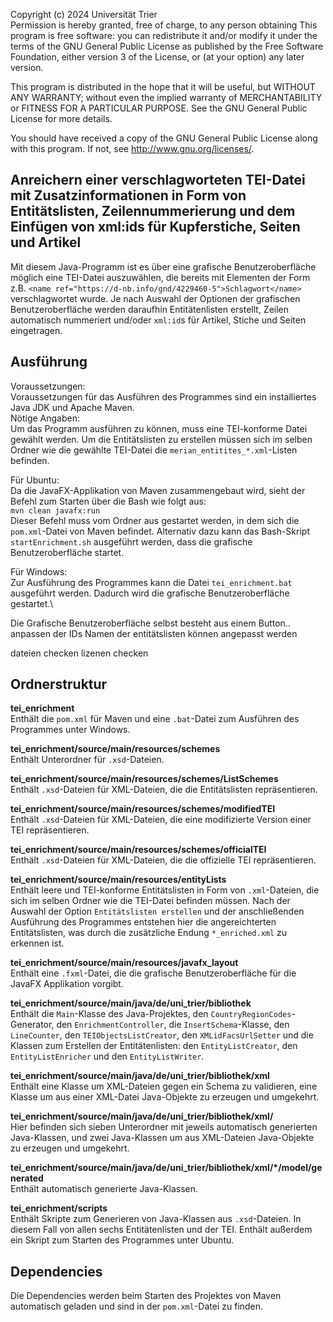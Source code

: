 Copyright (c) 2024 Universität Trier\
Permission is hereby granted, free of charge, to any person obtaining
This program is free software: you can redistribute it and/or modify
it under the terms of the GNU General Public License as published by
the Free Software Foundation, either version 3 of the License, or
(at your option) any later version.

This program is distributed in the hope that it will be useful,
but WITHOUT ANY WARRANTY; without even the implied warranty of
MERCHANTABILITY or FITNESS FOR A PARTICULAR PURPOSE.  See the
GNU General Public License for more details.

You should have received a copy of the GNU General Public License
along with this program.  If not, see <http://www.gnu.org/licenses/>.

## Anreichern einer verschlagworteten TEI-Datei mit Zusatzinformationen in Form von Entitätslisten, Zeilennummerierung und dem Einfügen von xml:ids für Kupferstiche, Seiten und Artikel

Mit diesem Java-Programm ist es über eine grafische Benutzeroberfläche möglich eine TEI-Datei auszuwählen, die bereits mit Elementen der Form z.B. ```<name ref="https://d-nb.info/gnd/4229460-5">Schlagwort</name>``` verschlagwortet wurde. Je nach Auswahl der Optionen der grafischen Benutzeroberfläche werden daraufhin Entitätenlisten erstellt, Zeilen automatisch nummeriert und/oder `xml:id`s für Artikel, Stiche und Seiten eingetragen. 

## Ausführung

Voraussetzungen:\
Voraussetzungen für das Ausführen des Programmes sind ein installiertes Java JDK und Apache Maven.\
Nötige Angaben:\
Um das Programm ausführen zu können, muss eine TEI-konforme Datei gewählt werden. Um die Entitätslisten zu erstellen müssen sich im selben Ordner wie die gewählte TEI-Datei die `merian_entitites_*.xml`-Listen befinden.

Für Ubuntu:\
Da die JavaFX-Applikation von Maven zusammengebaut wird, sieht der Befehl zum Starten über die Bash wie folgt aus:\
`mvn clean javafx:run`\
Dieser Befehl muss vom Ordner aus gestartet werden, in dem sich die `pom.xml`-Datei von Maven befindet.
Alternativ dazu kann das Bash-Skript `startEnrichment.sh` ausgeführt werden, dass die grafische Benutzeroberfläche startet.

Für Windows:\
Zur Ausführung des Programmes kann die Datei `tei_enrichment.bat` ausgeführt werden. Dadurch wird die grafische Benutzeroberfläche gestartet.\

Die Grafische Benutzeroberfläche selbst besteht aus einem Button..
anpassen der IDs
Namen der entitätslisten können angepasst werden


dateien checken
lizenen checken

## Ordnerstruktur

**tei_enrichment**  
Enthält die `pom.xml` für Maven und eine `.bat`-Datei zum Ausführen des Programmes unter Windows.

**tei_enrichment/source/main/resources/schemes**  
Enthält Unterordner für `.xsd`-Dateien.

**tei_enrichment/source/main/resources/schemes/ListSchemes**  
Enthält `.xsd`-Dateien für XML-Dateien, die die Entitätslisten repräsentieren.

**tei_enrichment/source/main/resources/schemes/modifiedTEI**  
Enthält `.xsd`-Dateien für XML-Dateien, die eine modifizierte Version einer TEI repräsentieren.

**tei_enrichment/source/main/resources/schemes/officialTEI**  
Enthält `.xsd`-Dateien für XML-Dateien, die die offizielle TEI repräsentieren.

**tei_enrichment/source/main/resources/entityLists**  
Enthält leere und TEI-konforme Entitätslisten in Form von `.xml`-Dateien, die sich im selben Ordner wie die TEI-Datei befinden müssen. Nach der Auswahl der Option `Entitätslisten erstellen` und der anschließenden Ausführung des Programmes entstehen hier die angereichterten Entitätslisten, was durch die zusätzliche Endung `*_enriched.xml` zu erkennen ist.

**tei_enrichment/source/main/resources/javafx_layout**  
Enthält eine `.fxml`-Datei, die die grafische Benutzeroberfläche für die JavaFX Applikation vorgibt.

**tei_enrichment/source/main/java/de/uni_trier/bibliothek**  
Enthält die `Main`-Klasse des Java-Projektes, den `CountryRegionCodes`-Generator, den `EnrichmentController`, die `InsertSchema`-Klasse, den `LineCounter`, den `TEIObjectsListCreator`, den `XMLidFacsUrlSetter` und die Klassen zum Erstellen der Entitätenlisten: den `EntityListCreator`, den `EntityListEnricher` und den `EntityListWriter`. 

**tei_enrichment/source/main/java/de/uni_trier/bibliothek/xml**  
Enthält eine Klasse um XML-Dateien gegen ein Schema zu validieren, eine Klasse um aus einer XML-Datei Java-Objekte zu erzeugen und umgekehrt.

**tei_enrichment/source/main/java/de/uni_trier/bibliothek/xml/**  
Hier befinden sich sieben Unterordner mit jeweils automatisch generierten Java-Klassen, und zwei Java-Klassen um aus XML-Dateien Java-Objekte zu erzeugen und umgekehrt.

**tei_enrichment/source/main/java/de/uni_trier/bibliothek/xml/*/model/generated**  
Enthält automatisch generierte Java-Klassen.

**tei_enrichment/scripts**  
Enthält Skripte zum Generieren von Java-Klassen aus `.xsd`-Dateien. In diesem Fall von allen sechs Entitätenlisten und der TEI.
Enthält außerdem ein Skript zum Starten des Programmes unter Ubuntu.

## Dependencies

Die Dependencies werden beim Starten des Projektes von Maven automatisch geladen und sind in der `pom.xml`-Datei zu finden.
